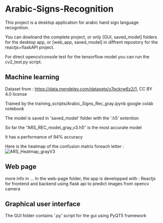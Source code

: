 # Arabic-Signs-Recognition
This project is a desktop application for arabic hand sign language recognition.

You can dowloand the complete project, or only [GUI, saved_model] folders for the desktop app, or [web_app, saved_model] in diffrent repostory for the reactjs+flaskAPI project.

For direct opencv/console test for the tensorflow model you can run the cv2_test.py script.




## Machine learning
Dataset from : https://data.mendeley.com/datasets/y7pckrw6z2/1, CC BY 4.0 license

Trained by the training_scripts/Arabic_Signs_Rec_gray.ipynb google colab notebook

The model is saved in 'saved_model' folder with the '.h5' extention

So far the "ARS_REC_model_gray_v3.h5" is the most accurate model

It has a performance of 94% accuracy

Here is the heatmap of the confusion matrix foreach letter :
![ARS_Heatmap_grayV3](https://user-images.githubusercontent.com/86375309/168066530-10c87c52-76df-41d5-9587-2794018590f9.png)


## Web page
more info in ...
In the web-page folder, the app is developped with :
Reactjs for frontend and backend using flask api to predict images from opencv camera


## Graphical user interface
The GUI folder contains '.py' script for the gui using PyQT5 framework

